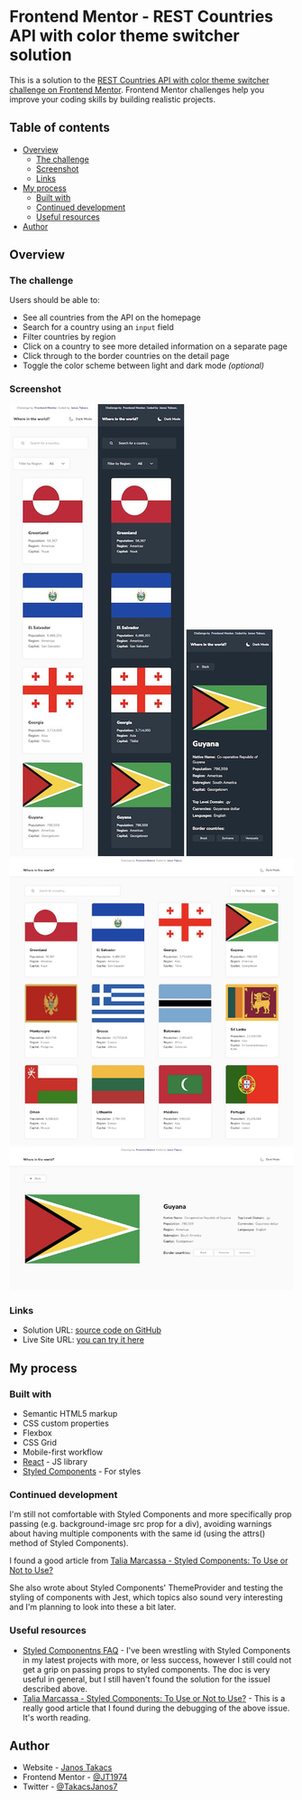 # Frontend Mentor - REST Countries API with color theme switcher solution

This is a solution to the [REST Countries API with color theme switcher challenge on Frontend Mentor](https://www.frontendmentor.io/challenges/rest-countries-api-with-color-theme-switcher-5cacc469fec04111f7b848ca). Frontend Mentor challenges help you improve your coding skills by building realistic projects.

## Table of contents

-   [Overview](#overview)
    -   [The challenge](#the-challenge)
    -   [Screenshot](#screenshot)
    -   [Links](#links)
-   [My process](#my-process)
    -   [Built with](#built-with)
    -   [Continued development](#continued-development)
    -   [Useful resources](#useful-resources)
-   [Author](#author)

## Overview

### The challenge

Users should be able to:

-   See all countries from the API on the homepage
-   Search for a country using an `input` field
-   Filter countries by region
-   Click on a country to see more detailed information on a separate page
-   Click through to the border countries on the detail page
-   Toggle the color scheme between light and dark mode _(optional)_

### Screenshot

![Light Theme - Mobile](./mobile.jpg) ![Dark theme - Mobile](./mobile-dark.jpg) ![Details page - Mobile](./mobile-details.jpg)
![Light Theme - Desktop](./desktop.jpg)
![Details page - Desktop](./desktop-details.jpg)

### Links

-   Solution URL: [source code on GitHub](https://github.com/JT1974/rest-countries)
-   Live Site URL: [you can try it here](https://jt1974.github.io/rest-countries/)

## My process

### Built with

-   Semantic HTML5 markup
-   CSS custom properties
-   Flexbox
-   CSS Grid
-   Mobile-first workflow
-   [React](https://reactjs.org/) - JS library
-   [Styled Components](https://styled-components.com/) - For styles

### Continued development

I'm still not comfortable with Styled Components and more specifically prop passing (e.g. background-image src prop for a div), avoiding warnings about having multiple components with the same id (using the attrs() method of Styled Components).

I found a good article from [Talia Marcassa - Styled Components: To Use or Not to Use?](https://medium.com/building-crowdriff/styled-components-to-use-or-not-to-use-a6bb4a7ffc21)

She also wrote about Styled Components' ThemeProvider and testing the styling of components with Jest, which topics also sound very interesting and I'm planning to look into these a bit later.

### Useful resources

-   [Styled Componentns FAQ](https://styled-components.com/docs/faqs#when-to-use-attrs) - I've been wrestling with Styled Components in my latest projects with more, or less success, however I still could not get a grip on passing props to styled components. The doc is very useful in general, but I still haven't found the solution for the issueI described above.
-   [Talia Marcassa - Styled Components: To Use or Not to Use?](https://medium.com/building-crowdriff/styled-components-to-use-or-not-to-use-a6bb4a7ffc21) - This is a really good article that I found during the debugging of the above issue. It's worth reading.

## Author

-   Website - [Janos Takacs](https://github.com/JT1974)
-   Frontend Mentor - [@JT1974](https://www.frontendmentor.io/profile/JT1974)
-   Twitter - [@TakacsJanos7](https://twitter.com/TakacsJanos7)

